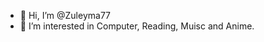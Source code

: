 - 👋 Hi, I’m @Zuleyma77
- 👀 I’m interested in Computer, Reading, Muisc and Anime.

<!---
Zuleyma77/Zuleyma77 is a ✨ special ✨ repository because its `README.md` (this file) appears on your GitHub profile.
You can click the Preview link to take a look at your changes.
--->
